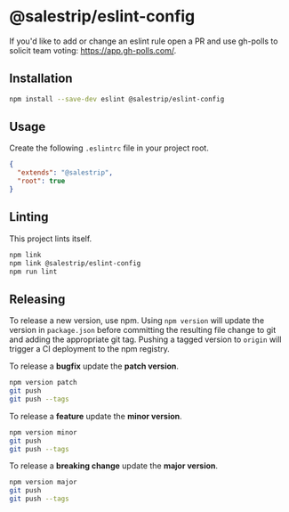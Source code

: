 # @salestrip/eslint-config

If you'd like to add or change an eslint rule open a PR and use gh-polls to solicit team voting: https://app.gh-polls.com/.

## Installation

```bash
npm install --save-dev eslint @salestrip/eslint-config
```

## Usage

Create the following `.eslintrc` file in your project root.

```json
{
  "extends": "@salestrip",
  "root": true
}
```

## Linting

This project lints itself.

```bash
npm link
npm link @salestrip/eslint-config
npm run lint
```

## Releasing

To release a new version, use npm. Using `npm version` will update the version in `package.json` before committing the resulting file change to git and adding the appropriate git tag. Pushing a tagged version to `origin` will trigger a CI deployment to the npm registry.

To release a **bugfix** update the **patch version**.

```bash
npm version patch
git push
git push --tags
```

To release a **feature** update the **minor version**.

```bash
npm version minor
git push
git push --tags
```

To release a **breaking change** update the **major version**.

```bash
npm version major
git push
git push --tags
```
